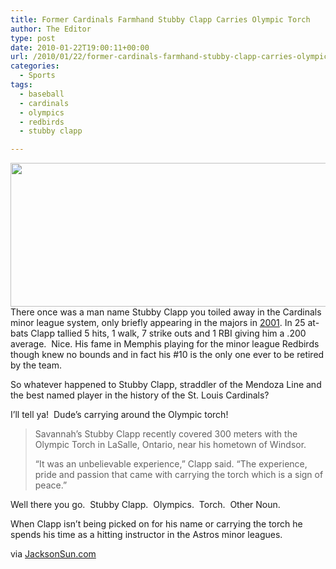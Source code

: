 ```yaml
---
title: Former Cardinals Farmhand Stubby Clapp Carries Olympic Torch
author: The Editor
type: post
date: 2010-01-22T19:00:11+00:00
url: /2010/01/22/former-cardinals-farmhand-stubby-clapp-carries-olympic-torch/
categories:
  - Sports
tags:
  - baseball
  - cardinals
  - olympics
  - redbirds
  - stubby clapp

---
```

[<img class="aligncenter size-full wp-image-2953" title="stubby_clapp_header" src="http://punchingkitty.com/wp-content/uploads/2010/01/stubby_clapp_header.jpg" alt="" width="600" height="230" srcset="http://media.punchingkitty.com/wordpress/2010/01/stubby_clapp_header.jpg 600w, http://media.punchingkitty.com/wordpress/2010/01/stubby_clapp_header-300x115.jpg 300w" sizes="(max-width: 600px) 100vw, 600px" />][1]There once was a man name Stubby Clapp you toiled away in the Cardinals minor league system, only briefly appearing in the majors in <a href="http://espn.go.com/mlb/players/stats?playerId=4785" target="_blank">2001</a>. In 25 at-bats Clapp tallied 5 hits, 1 walk, 7 strike outs and 1 RBI giving him a .200 average.  Nice. His fame in Memphis playing for the minor league Redbirds though knew no bounds and in fact his #10 is the only one ever to be retired by the team.

So whatever happened to Stubby Clapp, straddler of the Mendoza Line and the best named player in the history of the St. Louis Cardinals?

I&#8217;ll tell ya!  Dude&#8217;s carrying around the Olympic torch!

> Savannah&#8217;s Stubby Clapp recently covered 300 meters with the Olympic Torch in LaSalle, Ontario, near his hometown of Windsor.
> 
> &#8220;It was an unbelievable experience,&#8221; Clapp said. &#8220;The experience, pride and passion that came with carrying the torch which is a sign of peace.&#8221;

Well there you go.  Stubby Clapp.  Olympics.  Torch.  Other Noun.

When Clapp isn&#8217;t being picked on for his name or carrying the torch he spends his time as a hitting instructor in the Astros minor leagues.

via <a href="http://www.jacksonsun.com/article/20100121/SPORTS/1210317/1006" target="_blank">JacksonSun.com</a>

 [1]: http://punchingkitty.com/wp-content/uploads/2010/01/stubby_clapp_header.jpg